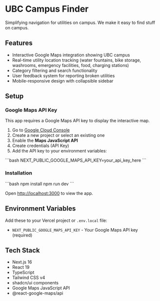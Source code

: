 # UBC Campus Finder

Simplifying navigation for utilities on campus. We make it easy to find stuff on campus.

## Features

- Interactive Google Maps integration showing UBC campus
- Real-time utility location tracking (water fountains, bike storage, washrooms, emergency facilities, food, charging stations)
- Category filtering and search functionality
- User feedback system for reporting broken utilities
- Mobile-responsive design with collapsible sidebar

## Setup

### Google Maps API Key

This app requires a Google Maps API key to display the interactive map.

1. Go to [Google Cloud Console](https://console.cloud.google.com/)
2. Create a new project or select an existing one
3. Enable the **Maps JavaScript API**
4. Create credentials (API Key)
5. Add the API key to your environment variables:

\`\`\`bash
NEXT_PUBLIC_GOOGLE_MAPS_API_KEY=your_api_key_here
\`\`\`

### Installation

\`\`\`bash
npm install
npm run dev
\`\`\`

Open [http://localhost:3000](http://localhost:3000) to view the app.

## Environment Variables

Add these to your Vercel project or `.env.local` file:

- `NEXT_PUBLIC_GOOGLE_MAPS_API_KEY` - Your Google Maps API key (required)

## Tech Stack

- Next.js 16
- React 19
- TypeScript
- Tailwind CSS v4
- shadcn/ui components
- Google Maps JavaScript API
- @react-google-maps/api
